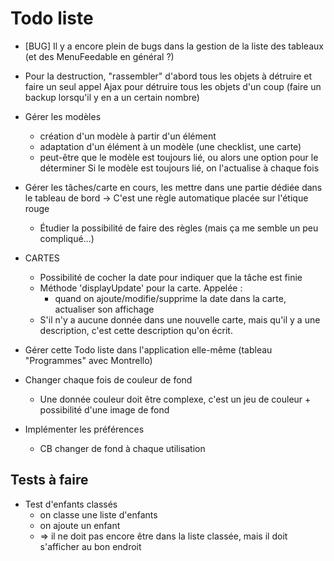 # Todo liste

* [BUG] Il y a encore plein de bugs dans la gestion de la liste des tableaux (et des MenuFeedable en général ?)

* Pour la destruction, "rassembler" d'abord tous les objets à détruire et faire un seul appel Ajax pour détruire tous les objets d'un coup (faire un backup lorsqu'il y en a un certain nombre)

* Gérer les modèles
  - création d'un modèle à partir d'un élément
  - adaptation d'un élément à un modèle (une checklist, une carte)
  - peut-être que le modèle est toujours lié, ou alors une option pour le déterminer
    Si le modèle est toujours lié, on l'actualise à chaque fois

* Gérer les tâches/carte en cours, les mettre dans une partie dédiée dans le tableau de bord
  -> C'est une règle automatique placée sur l'étique rouge
  * Étudier la possibilité de faire des règles (mais ça me semble un peu compliqué…)

* CARTES
  * Possibilité de cocher la date pour indiquer que la tâche est finie
  * Méthode 'displayUpdate' pour la carte. Appelée :
    * quand on ajoute/modifie/supprime la date dans la carte, actualiser son affichage
  * S'il n'y a aucune donnée dans une nouvelle carte, mais qu'il y a une description, c'est cette description qu'on écrit.

* Gérer cette Todo liste dans l'application elle-même (tableau "Programmes" avec Montrello)

* Changer chaque fois de couleur de fond
  * Une donnée couleur doit être complexe, c'est un jeu de couleur + possibilité d'une image de fond

* Implémenter les préférences
  * CB changer de fond à chaque utilisation

## Tests à faire

* Test d'enfants classés
  * on classe une liste d'enfants
  * on ajoute un enfant
  * => il ne doit pas encore être dans la liste classée, mais il doit s'afficher au bon endroit